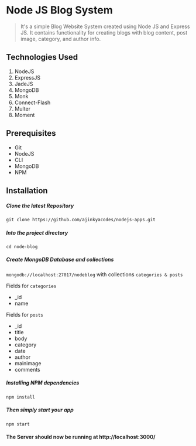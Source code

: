 # Node JS Blog System
> It's a simple Blog Website System created using Node JS and Express JS. It contains functionality for creating blogs with blog content, post image, category, and author info.

## Technologies Used
1.  NodeJS
2.  ExpressJS
3.  JadeJS
4.  MongoDB
5.  Monk
6.  Connect-Flash
7.  Multer
8.  Moment

## Prerequisites
- Git
- NodeJS
- CLI
- MongoDB
- NPM

## Installation

##### Clone the latest Repository

`git clone https://github.com/ajinkyacodes/nodejs-apps.git`

##### Into the project directory

`cd node-blog`

##### Create MongoDB Database and collections

`mongodb://localhost:27017/nodeblog` with collections `categories & posts`

Fields for `categories`
- _id
- name

Fields for `posts`
- _id
- title
- body
- category
- date
- author
- mainimage
- comments

##### Installing NPM dependencies

`npm install`

##### Then simply start your app

`npm start`

#### The Server should now be running at http://localhost:3000/ 
